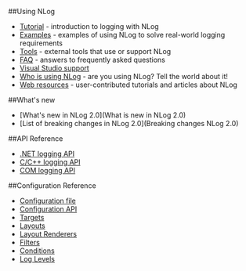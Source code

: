 ##Using NLog
* [Tutorial](Tutorial) - introduction to logging with NLog
* [Examples](Examples) - examples of using NLog to solve real-world logging requirements
* [Tools](Tools) - external tools that use or support NLog
* [FAQ](FAQ) - answers to frequently asked questions
* [Visual Studio support](Visual-Studio-support)
* [Who is using NLog](wiki/Who-Is-Using-NLog) - are you using NLog? Tell the world about it!
* [Web resources](Web-resources) - user-contributed tutorials and articles about NLog

##What's new
* [What's new in NLog 2.0](What is new in NLog 2.0)
* [List of breaking changes in NLog 2.0](Breaking changes NLog 2.0)

##API Reference
* [.NET logging API](http://nlog-project.org/wiki/.NET_logging_API)
* [C/C++ logging API](http://nlog-project.org/wiki/C_logging_API)
* [COM logging API](http://nlog-project.org/wiki/COM_logging_API)

##Configuration Reference
* [Configuration file](Configuration-file)
* [Configuration API](Configuration-API)
* [Targets](Targets)
* [Layouts](Layouts)
* [Layout Renderers](Layout-renderers)
* [Filters](Filters)
* [Conditions](Conditions)
* [Log Levels](Log-levels)